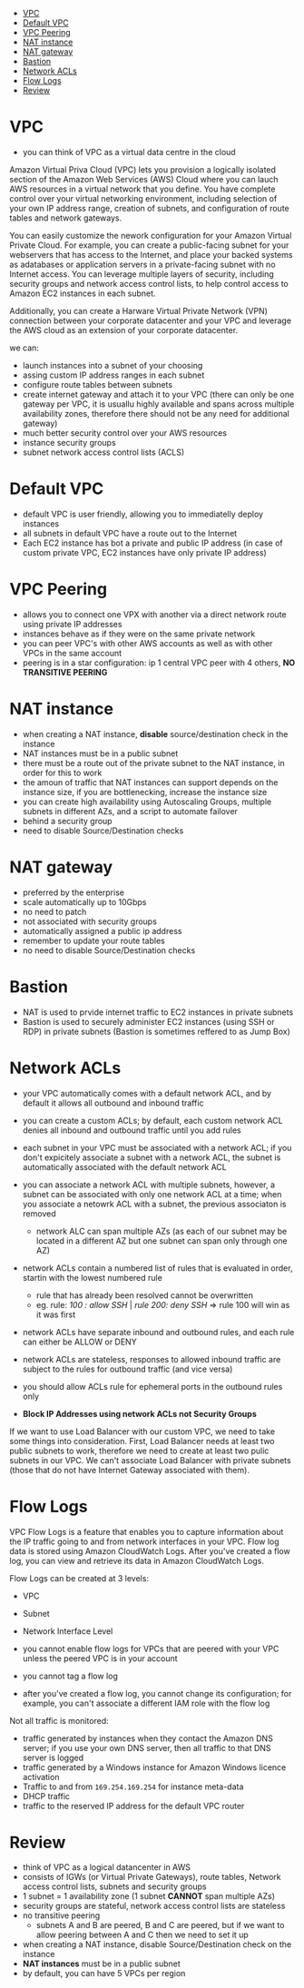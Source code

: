 -   [VPC](#vpc)
-   [Default VPC](#default-vpc)
-   [VPC Peering](#vpc-peering)
-   [NAT instance](#nat-instance)
-   [NAT gateway](#nat-gateway)
-   [Bastion](#bastion)
-   [Network ACLs](#network-acls)
-   [Flow Logs](#flow-logs)
-   [Review](#review)

# VPC

-   you can think of VPC as a virtual data centre in the cloud

Amazon Virtual Priva Cloud (VPC) lets you provision a logically isolated section of the Amazon Web Services (AWS) Cloud where you can lauch AWS resources in a virtual network that you define. You have complete control over your virtual networking environment, including selection of your own IP address range, creation of subnets, and configuration of route tables and network gateways.

You can easily customize the nework configuration for your Amazon Virtual Private Cloud. For example, you can create a public-facing subnet for your webservers that has access to the Internet, and place your backed systems as adatabases or application servers in a private-facing subnet with no Internet access. You can leverage multiple layers of security, including security groups and network access control lists, to help control access to Amazon EC2 instances in each subnet.

Additionally, you can create a Harware Virtual Private Network (VPN) connection between your corporate datacenter and your VPC and leverage the AWS cloud as an extension of your corporate datacenter.

we can:

-   launch instances into a subnet of your choosing
-   assing custom IP address ranges in each subnet
-   configure route tables between subnets
-   create internet gateway and attach it to your VPC (there can only be one gateway per VPC, it is usuallu highly available and spans across multiple availability zones, therefore there should not be any need for additional gateway)
-   much better security control over your AWS resources
-   instance security groups
-   subnet network access control lists (ACLS)

# Default VPC

-   default VPC is user friendly, allowing you to immediatelly deploy instances
-   all subnets in default VPC have a route out to the Internet
-   Each EC2 instance has bot a private and public IP address (in case of custom private VPC, EC2 instances have only private IP address)

# VPC Peering

-   allows you to connect one VPX with another via a direct network route using private IP addresses
-   instances behave as if they were on the same private network
-   you can peer VPC's with other AWS accounts as well as with other VPCs in the same account
-   peering is in a star configuration: ip 1 central VPC peer with 4 others, **NO TRANSITIVE PEERING**

# NAT instance

-   when creating a NAT instance, **disable** source/destination check in the instance
-   NAT instances must be in a public subnet
-   there must be a route out of the private subnet to the NAT instance, in order for this to work
-   the amoun of traffic that NAT instances can support depends on the instance size, if you are bottlenecking, increase the instance size
-   you can create high availability using Autoscaling Groups, multiple subnets in different AZs, and a script to automate failover
-   behind a security group
-   need to disable Source/Destination checks

# NAT gateway

-   preferred by the enterprise
-   scale automatically up to 10Gbps
-   no need to patch
-   not associated with security groups
-   automatically assigned a public ip address
-   remember to update your route tables
-   no need to disable Source/Destination checks

# Bastion

-   NAT is used to prvide internet traffic to EC2 instances in private subnets
-   Bastion is used to securely administer EC2 instances (using SSH or RDP) in private subnets (Bastion is sometimes reffered to as Jump Box)

# Network ACLs

-   your VPC automatically comes with a default network ACL, and by default it allows all outbound and inbound traffic
-   you can create a custom ACLs; by default, each custom network ACL denies all inbound and outbound traffic until you add rules
-   each subnet in your VPC must be associated with a network ACL; if you don't expicitely associate a subnet with a network ACL, the subnet is automatically associated with the default network ACL
-   you can associate a network ACL with multiple subnets, however, a subnet can be associated with only one network ACL at a time; when you associate a netowrk ACL with a subnet, the previous associaton is removed

    -   network ALC can span multiple AZs (as each of our subnet may be located in a different AZ but one subnet can span only through one AZ)

-   network ACLs contain a numbered list of rules that is evaluated in order, startin with the lowest numbered rule
    -   rule that has already been resolved cannot be overwritten
    -   eg. rule: _100 : allow SSH_ | _rule 200: deny SSH_ => rule 100 will win as it was first
-   network ACLs have separate inbound and outbound rules, and each rule can either be ALLOW or DENY
-   network ACLs are stateless, responses to allowed inbound traffic are subject to the rules for outbound traffic (and vice versa)

-   you should allow ACLs rule for ephemeral ports in the outbound rules only

-   **Block IP Addresses using network ACLs not Security Groups**

If we want to use Load Balancer with our custom VPC, we need to take some things into consideration. First, Load Balancer needs at least two public subnets to work, therefore we need to create at least two pulic subnets in our VPC. We can't associate Load Balancer with private subnets (those that do not have Internet Gateway associated with them).

# Flow Logs

VPC Flow Logs is a feature that enables you to capture information about the IP traffic going to and from network interfaces in your VPC. Flow log data is stored using Amazon CloudWatch Logs. After you've created a flow log, you can view and retrieve its data in Amazon CloudWatch Logs.

Flow Logs can be created at 3 levels:

-   VPC
-   Subnet
-   Network Interface Level

-   you cannot enable flow logs for VPCs that are peered with your VPC unless the peered VPC is in your account
-   you cannot tag a flow log
-   after you've created a flow log, you cannot change its configuration; for example, you can't associate a different IAM role with the flow log

Not all traffic is monitored:

-   traffic generated by instances when they contact the Amazon DNS server; if you use your own DNS server, then all traffic to that DNS server is logged
-   traffic generated by a Windows instance for Amazon Windows licence activation
-   Traffic to and from `169.254.169.254` for instance meta-data
-   DHCP traffic
-   traffic to the reserved IP address for the default VPC router

# Review

-   think of VPC as a logical datancenter in AWS
-   consists of IGWs (or Virtual Private Gateways), route tables, Network access control lists, subnets and security groups
-   1 subnet = 1 availability zone (1 subnet **CANNOT** span multiple AZs)
-   security groups are stateful, network access control lists are stateless
-   no transitive peering
    -   subnets A and B are peered, B and C are peered, but if we want to allow peering between A and C then we need to set it up
-   when creating a NAT instance, disable Source/Destination check on the instance
-   **NAT instances** must be in a public subnet
-   by default, you can have 5 VPCs per region
